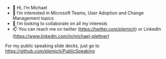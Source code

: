 - 👋 Hi, I’m Michael
- 👀 I’m interested in Microsoft Teams, User Adoption and Change Management topics
- 💞️ I’m looking to collaborate on all my interests
- 📫 You can reach me on twitter (https://twitter.com/plemich) or LinkedIn (https://www.linkedin.com/in/michael-plettner)

For my public speaking slide decks, just go to https://github.com/plemich/PublicSpeaking

<!---
plemich/plemich is a ✨ special ✨ repository because its `README.md` (this file) appears on your GitHub profile.
You can click the Preview link to take a look at your changes.
--->
